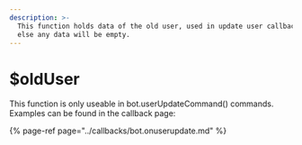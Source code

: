 ```yaml
---
description: >-
  This function holds data of the old user, used in update user callback, or
  else any data will be empty.
---
```


# $oldUser

This function is only useable in bot.userUpdateCommand\(\) commands. Examples can be found in the callback page:

{% page-ref page="../callbacks/bot.onuserupdate.md" %}

